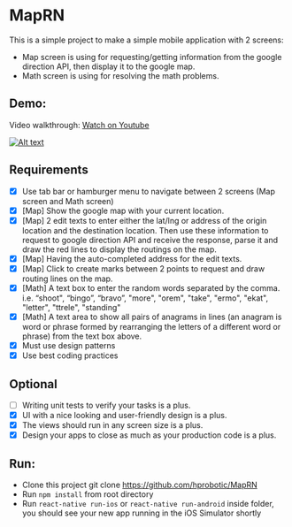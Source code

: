 # MapRN

This is a simple project to make a simple mobile application with 2 screens: 
- Map screen is using for requesting/getting information from the google direction API, then
display it to the google map.
- Math screen is using for resolving the math problems.


## Demo:

Video walkthrough: [Watch on Youtube](https://www.youtube.com/watch?v=MIEnMNbXxw0&feature=youtu.be)

[![Alt text](https://i.imgur.com/wMVSXFR.jpg)](ttps://www.youtube.com/watch?v=MIEnMNbXxw0&feature=youtu.be)

## Requirements

- [x] Use tab bar or hamburger menu to navigate between 2 screens (Map screen and Math screen)
- [x] [Map] Show the google map with your current location.
- [x] [Map] 2 edit texts to enter either the lat/lng or address of the origin location and the destination
location. Then use these information to request to google direction API and receive the response,
parse it and draw the red lines to display the routings on the map.
- [x] [Map] Having the auto-completed address for the edit texts.
- [x] [Map] Click to create marks between 2 points to request and draw routing lines on the map.
- [x] [Math] A text box to enter the random words separated by the comma. i.e. “shoot", “bingo”,
“bravo”, "more", "orem", "take", "ermo", "ekat", "letter", "ttrele", "standing"
- [x] [Math] A text area to show all pairs of anagrams in lines (an anagram is word or phrase formed
by rearranging the letters of a different word or phrase) from the text box above.
- [x] Must use design patterns
- [x] Use best coding practices

## Optional

- [ ] Writing unit tests to verify your tasks is a plus.
- [x] UI with a nice looking and user-friendly design is a plus.
- [x] The views should run in any screen size is a plus.
- [x] Design your apps to close as much as your production code is a plus.

## Run:

- Clone this project git clone https://github.com/hprobotic/MapRN
- Run `npm install` from root directory
- Run `react-native run-ios` or `react-native run-android` inside folder, you should see your new app running in the iOS Simulator shortly


